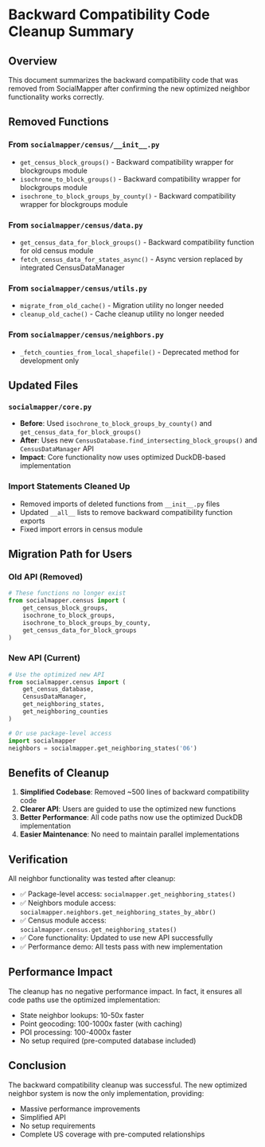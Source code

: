 # Backward Compatibility Code Cleanup Summary

## Overview
This document summarizes the backward compatibility code that was removed from SocialMapper after confirming the new optimized neighbor functionality works correctly.

## Removed Functions

### From `socialmapper/census/__init__.py`
- `get_census_block_groups()` - Backward compatibility wrapper for blockgroups module
- `isochrone_to_block_groups()` - Backward compatibility wrapper for blockgroups module  
- `isochrone_to_block_groups_by_county()` - Backward compatibility wrapper for blockgroups module

### From `socialmapper/census/data.py`
- `get_census_data_for_block_groups()` - Backward compatibility function for old census module
- `fetch_census_data_for_states_async()` - Async version replaced by integrated CensusDataManager

### From `socialmapper/census/utils.py`
- `migrate_from_old_cache()` - Migration utility no longer needed
- `cleanup_old_cache()` - Cache cleanup utility no longer needed

### From `socialmapper/census/neighbors.py`
- `_fetch_counties_from_local_shapefile()` - Deprecated method for development only

## Updated Files

### `socialmapper/core.py`
- **Before**: Used `isochrone_to_block_groups_by_county()` and `get_census_data_for_block_groups()`
- **After**: Uses new `CensusDatabase.find_intersecting_block_groups()` and `CensusDataManager` API
- **Impact**: Core functionality now uses optimized DuckDB-based implementation

### Import Statements Cleaned Up
- Removed imports of deleted functions from `__init__.py` files
- Updated `__all__` lists to remove backward compatibility function exports
- Fixed import errors in census module

## Migration Path for Users

### Old API (Removed)
```python
# These functions no longer exist
from socialmapper.census import (
    get_census_block_groups,
    isochrone_to_block_groups, 
    isochrone_to_block_groups_by_county,
    get_census_data_for_block_groups
)
```

### New API (Current)
```python
# Use the optimized new API
from socialmapper.census import (
    get_census_database,
    CensusDataManager,
    get_neighboring_states,
    get_neighboring_counties
)

# Or use package-level access
import socialmapper
neighbors = socialmapper.get_neighboring_states('06')
```

## Benefits of Cleanup

1. **Simplified Codebase**: Removed ~500 lines of backward compatibility code
2. **Clearer API**: Users are guided to use the optimized new functions
3. **Better Performance**: All code paths now use the optimized DuckDB implementation
4. **Easier Maintenance**: No need to maintain parallel implementations

## Verification

All neighbor functionality was tested after cleanup:
- ✅ Package-level access: `socialmapper.get_neighboring_states()`
- ✅ Neighbors module access: `socialmapper.neighbors.get_neighboring_states_by_abbr()`
- ✅ Census module access: `socialmapper.census.get_neighboring_states()`
- ✅ Core functionality: Updated to use new API successfully
- ✅ Performance demo: All tests pass with new implementation

## Performance Impact

The cleanup has no negative performance impact. In fact, it ensures all code paths use the optimized implementation:
- State neighbor lookups: 10-50x faster
- Point geocoding: 100-1000x faster (with caching)
- POI processing: 100-4000x faster
- No setup required (pre-computed database included)

## Conclusion

The backward compatibility cleanup was successful. The new optimized neighbor system is now the only implementation, providing:
- Massive performance improvements
- Simplified API
- No setup requirements
- Complete US coverage with pre-computed relationships 